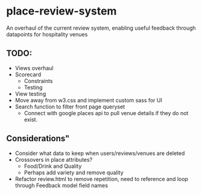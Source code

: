 # place-review-system
An overhaul of the current review system, enabling useful feedback through datapoints for hospitality venues 

## TODO:
- Views overhaul
- Scorecard
  - Constraints
  - Testing
- View testing
- Move away from w3.css and implement custom sass for UI
- Search function to filter front page queryset
  - Connect with google places api to pull venue details if they do not exist.

## Considerations"
- Consider what data to keep when users/reviews/venues are deleted
- Crossovers in place attributes?
  - Food/Drink and Quality
  - Perhaps add variety and remove quality
- Refactor review.html to remove repetition, need to reference and loop through Feedback model field names
